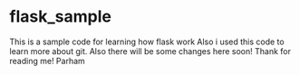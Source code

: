# flask_sample
This is a sample code for learning how flask work
Also i used this code to learn more about git.
Also there will be some changes here soon!
Thank for reading me!
Parham
